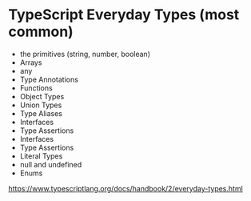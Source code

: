 # TypeScript Everyday Types (most common)
- the primitives (string, number, boolean)
- Arrays
- any
- Type Annotations
- Functions
- Object Types
- Union Types
- Type Aliases
- Interfaces
- Type Assertions
- Interfaces
- Type Assertions
- Literal Types
- null and undefined
- Enums

https://www.typescriptlang.org/docs/handbook/2/everyday-types.html